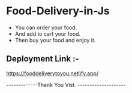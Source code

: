 # Food-Delivery-in-Js

- You can order your food.
- And add to cart your food.
- Then buy your food and enjoy it.

## Deployment Link :-

https://fooddeliverytoyou.netlify.app/




-------------Thank You Vist. --------------------

